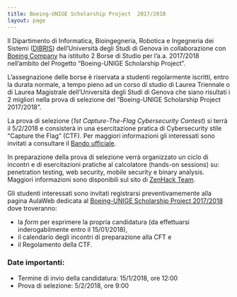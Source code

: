 ```yaml
---
title: Boeing-UNIGE Scholarship Project  2017/2018
layout: page
---
```


Il Dipartimento di Informatica, Bioingegneria, Robotica e Ingegneria dei Sistemi ([DIBRIS](http://www.dibris.unige.it)) dell’Università degli Studi di Genova in collaborazione con [Boeing Company](http://www.boeing.com/) ha istituito 2 Borse di Studio per l’a.a. 2017/2018 nell’ambito del Progetto “Boeing-UNIGE Scholarship Project”. 

L’assegnazione delle borse è riservata a studenti regolarmente iscritti, entro la durata normale, a tempo pieno ad un corso di studio di Laurea Triennale o di Laurea Magistrale dell’Università degli Studi di Genova che siano risultati i 2 migliori nella prova di selezione del “Boeing-UNIGE Scholarship Project 2017/2018”.

La prova di selezione (*1st Capture-The-Flag Cybersecurity Contest*) si terrà il 5/2/2018 e consisterà in una esercitazione pratica di Cybersecurity stile “Capture the Flag” (CTF).
Per maggiori informazioni gli interessati sono invitati a consultare il [Bando ufficiale](bando-boeing-ctf.pdf).

In preparazione della prova di selezione verrà organizzato un ciclo di incontri e di esercitazioni pratiche al calcolatore (hands-on sessions) su: penetration testing, web security, mobile security e binary analysis.  Maggiori informazioni sono disponibili sul sito di [ZenHack Team](http://zenhack.team).

Gli studenti interessati sono invitati registrarsi preventivamemente alla pagina AulaWeb dedicata al [Boeing-UNIGE Scholarship Project 2017/2018](https://dibris.aulaweb.unige.it/mod/reservation/view.php?id=33092) dove troveranno:

* la *form* per esprimere la propria candidatura (da effettuarsi inderogabilmente entro il 15/01/2018),
* il calendario degli incontri di preparazione alla CFT e
* il Regolamento della CTF.

### Date importanti:

* Termine di invio della candidatura: 15/1/2018, ore 12:00
* Prova di selezione: 5/2/2018, ore 9:00
